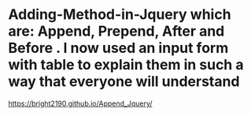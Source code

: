 # Adding-Method-in-Jquery which are: Append, Prepend, After and Before . I now used  an input form with table to explain them in such a way that everyone will understand
 https://bright2190.github.io/Append_Jquery/  
